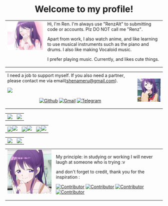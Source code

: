 <!--
<img align="right" src="https://bad-apple-github-readme.vercel.app/api?show_bg=1&username=shenprjkt&include_all_commits=true&show_icons=true&theme=buefy&count_private=true&hide_border=true" />



### Hi there 👋 I'm shenrn
- 🌱 I’m learning Android~
- 🏠 I am a new IT student, RPL graduate
- A staunch communist
- "My hobby is watching anime"
- "I like Vocaloid"
-->

# <div align=center>Welcome to my profile!</div>

<table frame=void>
<tr>
    <td style="vertical-align: top">
        <img width="350" align="left" src="./img/nagi6.jpg">
    </td>
    <td>
Hi, I'm Ren. I'm always use "RenzAlt" to submitting code or accounts. Plz DO NOT call me "Renz".

Apart from work, I also watch anime, and like learning to use musical instruments such as the piano and drums. I also like making Vocaloid music.

I prefer playing music. Currently, and likes cute things.
    </td>
</tr>
</table>

<table frame=void>
<tr>
    <td Hi, I'm Ren. I'm always use "RenzAlt" to submitting code or accounts. Plz DO NOT call me "Renz".

I need a job to support myself. If you also need a partner, please contact me via email(shenameru@gmail.com).

<img src="https://user-images.githubusercontent.com/73097560/115834477-dbab4500-a447-11eb-908a-139a6edaec5c.gif">
<p align="center">
  <a href="https://github.com/shenprjkt"><img alt="Github" title="Arimakana Github" src="https://img.shields.io/badge/GitHub-100000?style=for-the-badge&logo=github&logoColor=white"></a>
  <a href="mailto:shenprjktplayground@gmail.com"><img alt="Gmail" title="Shandy Reynaldi Gmail" src="https://img.shields.io/badge/Gmail-D14836?style=for-the-badge&logo=gmail&logoColor=white"></a>
  <a href="https://t.me/Kanarimalt"><img alt="Telegram" title="Arimakana Telegram" src="https://img.shields.io/badge/Telegram-2CA5E0?style=for-the-badge&logo=telegram&logoColor=white"></a> 
 </p>
    </td>
    <td>
        <img width="200" align="right" src="./img/nagi5.jpg">
    </td>
</tr>
</table>

<table frame=void>
<tr>
    <td style="vertical-align: top">
        <img align="left" src="https://streak-stats.demolab.com?user=shenprjkt&theme=highcontrast&hide_border=true&border_radius=1)](https://git.io/streak-stats">
    </td>
    <td>
        <img align="right" src="https://bad-apple-github-readme.vercel.app/api?show_bg=1&username=shenprjkt&include_all_commits=true&show_icons=true&theme=highcontrast&count_private=true&hide_border=true">
    </td>
</tr>
</table>

<table frame=void>
<tr>
    <td style="vertical-align: top">
        <img width="220" align="center" src="./img/nagi1.gif">
        <img align="right" src="https://github-readme-stats.vercel.app/api/pin?username=shenprjkt&repo=readme-theme&title_color=fff&icon_color=f9f9f9&text_color=9f9f9f&bg_color=000000&hide_border=true&show_owner=true">
    </td>
    <td>
        <img width="220" align="center" src="./img/nagi2.gif">
        <img align="right" src="https://github-readme-stats.vercel.app/api/pin?username=shenprjkt&repo=Kernel_CI&title_color=fff&icon_color=f9f9f9&text_color=9f9f9f&bg_color=000000&hide_border=true&show_owner=true">
    </td>
    <td>
        <img width="220" align="center" src="./img/nagi3.gif">
        <img align="right" src="https://github-readme-stats.vercel.app/api/pin?username=SnowsProject&repo=kernel_manifests&title_color=fff&icon_color=f9f9f9&text_color=9f9f9f&bg_color=000000&hide_border=true&show_owner=true">
    </td>
</tr>
</table>

<table frame=void>
<tr>
    <td style="vertical-align: top">
        <img align="left" src="http://github-profile-summary-cards.vercel.app/api/cards/profile-details?username=shenprjkt&theme=transparent">
    </td>
    <td>
        <img align="right" src="https://github-readme-stats.vercel.app/api/top-langs/?username=shenprjkt&layout=compact&theme=highcontrast&count_private=true&hide_border=true">
    </td>
</tr>
</table>

<table frame=void>
<tr>
    <td style="vertical-align: top">
        <img width="250" align="left" src="./img/nagi4.jpg">
    </td>
    <td>
                                                                        

My principle: in studying or working I will never laugh at someone who is trying :v
 
and don't forget to credit, thank you for the inspiration :

[![Contributor](https://contrib.rocks/image?repo=shenprjkt/shenprjkt)](https://github.com/shenprjkt)
[![Contributor](https://contrib.rocks/image?repo=keiko233/keiko233)](https://github.com/keiko233)
[![Contributor](https://contrib.rocks/image?repo=ReallySnow/ReallySnow)](https://github.com/ReallySnow)
[![Contributor](https://contrib.rocks/image?repo=JohnKun136NVCP/JohnKun136NVCP)](https://github.com/JohnKun136NVCP)
    </td>
</tr>
</table>


<!--
### 💻 Environment
[![Windows](https://img.shields.io/badge/Windows-00BBFF?style=flat-square&logo=Windows&logoColor=FFFFFF&labelColor=00BBFF)](https://www.microsoft.com/windows11)
[![Arch Linux](https://img.shields.io/badge/Arch%20Linux-008BFF?style=flat-square&logo=arch-linux&logoColor=FFFFFF&labelColor=008BFF)](https://archlinux.org)
[![Ubuntu](https://img.shields.io/badge/Ubuntu%2021%2e04-dd4814?style=flat-square&logo=ubuntu&logoColor=ffffff)](https://releases.ubuntu.com/21.04/)
[![macOS](https://img.shields.io/badge/macOS-4F4F4F?style=flat-square&logo=apple&logoColor=FFFFFF&labelColor=4F4F4F)](https://www.apple.com/macos/big-sur/)
[![Android](https://img.shields.io/badge/Android-00C000?style=flat-square&logo=android&logoColor=FFFFFF&labelColor=00C000)](https://www.android.com/android-11/)

### 📱 Devices Support
![MI8953](https://img.shields.io/badge/Xiaomi%20MSM8953-ED9121?style=flat-square&logo=xiaomi&logoColor=FFFFFF&labelColor=ED9121)
![MI6765](https://img.shields.io/badge/Xiaomi%20MT6765-ED9121?style=flat-square&logo=xiaomi&logoColor=FFFFFF&labelColor=ED9121)
![MI8956](https://img.shields.io/badge/Xiaomi%20MSM8956-ED9121?style=flat-square&logo=xiaomi&logoColor=FFFFFF&labelColor=ED9121)

<div align="center"> 
    
### Visitors
<img src=https://moe-counter.es3n1n.eu/get/@shenprjkt width="500px" />

</div>
<p align="center">
  <a href="https://github.com/shenprjkt"><img alt="Github" title="Arimakana Github" src="https://img.shields.io/badge/GitHub-100000?style=for-the-badge&logo=github&logoColor=white"></a>
  <a href="mailto:shenprjktplayground@gmail.com"><img alt="Gmail" title="Shandy Reynaldi Gmail" src="https://img.shields.io/badge/Gmail-D14836?style=for-the-badge&logo=gmail&logoColor=white"></a>
  <a href="https://t.me/Kanarimalt"><img alt="Telegram" title="Arimakana Telegram" src="https://img.shields.io/badge/Telegram-2CA5E0?style=for-the-badge&logo=telegram&logoColor=white"></a> 
 </p>
</div>

<br>
